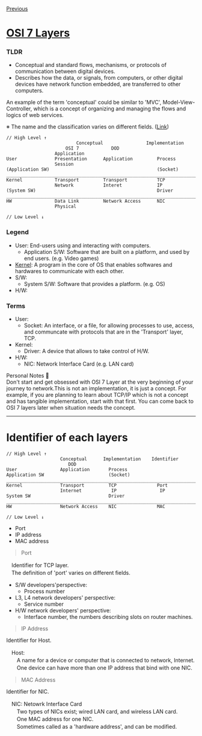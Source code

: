 <a href="https://github.com/tyomhk2015/network_basic">Previous</a>

# <a href="https://en.wikipedia.org/wiki/OSI_model">OSI 7 Layers</a>

### TLDR

* Conceptual and standard flows, mechanisms, or protocols of communication between digital devices. <br>
* Describes how the data, or signals, from computers, or other digital devices have network function embedded, are transferred to other computers.

An example of the term 'conceptual' could be similar to 'MVC', Model-View-Controller, which is a concept of organizing and managing the flows and logics of web services.

※ The name and the classification varies on different fields. (<a href="https://en.wikipedia.org/wiki/Internet_protocol_suite#Layer_names_and_number_of_layers_in_the_literature">Link</a>)

```
// High Level ↑
                          Conceptual                Implementation
                      OSI 7            DOD
                  Application
User              Presentation      Application         Process
                  Session
(Application SW)                                        (Socket)
_________________________________________________________________________
Kernel            Transport         Transport           TCP
                  Network           Interet             IP
(System SW)                                             Driver
_________________________________________________________________________
HW                Data Link         Network Access      NIC
                  Physical

// Low Level ↓
```
### Legend

* User: End-users using and interacting with computers.
  * Application S/W: Software that are built on a platform, and used by end users. (e.g. Video games)
* <a href="https://en.wikipedia.org/wiki/Kernel_(operating_system)">Kernel</a>: A program in the core of OS that enables softwares and hardwares to communicate with each other.
* S/W: 
  * System S/W: Software that provides a platform. (e.g. OS)
* H/W:

### Terms

* User:
  * Socket: An interface, or a file, for allowing processes to use, access, and communcate with protocols that are in the 'Transport' layer, TCP.
* Kernel:
  * Driver: A device that allows to take control of H/W.
* H/W:
  * NIC: Network Interface Card (e.g. LAN card)


Personal Notes 🤔<br>
Don't start and get obsessed with OSI 7 Layer at the very beginning of your journey to network.This is not an implementation, it is just a concept.
For example, if you are planning to learn about TCP/IP which is not a concept and has tangible implementation, start with that first.
You can come back to OSI 7 layers later when situation needs the concept.

<hr>

# Identifier of each layers

```
// High Level ↑
                    Conceptual      Implementation    Identifier
                       DOD
User                Application       Process
Application SW                        (Socket)
_________________________________________________________________________
Kernel              Transport         TCP               Port
                    Internet           IP                IP
System SW                             Driver
_________________________________________________________________________
HW                  Network Access    NIC               MAC

// Low Level ↓
```

* Port
* IP address
* MAC address

> Port

　Identifier for TCP layer.<br>
　The definition of 'port' varies on different fields.

* S/W developers'perspective:
  * Process number
* L3, L4 network developers' perspective:
  * Service number
* H/W network developers' perspective:
  * Interface number, the numbers describing slots on router machines.


> IP Address

Identifier for Host.

　Host: <br>
　　A name for a device or computer that is connected to network, Internet.<br>
　　One device can have more than one IP address that bind with one NIC.<br>

> MAC Address

Identifier for NIC.

　NIC: Netowrk Interface Card<br>
　　Two types of NICs exist; wired LAN card, and wireless LAN card.<br>
　　One MAC address for one NIC.<br>
　　Sometimes called as a 'hardware address', and can be modified.